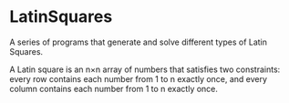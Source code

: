 # LatinSquares
A series of programs that generate and solve different types of Latin Squares.

A Latin square is an n×n array of numbers that satisfies two constraints: every row contains each number from 1 to n exactly once, and every column contains each number from 1 to n exactly once.
